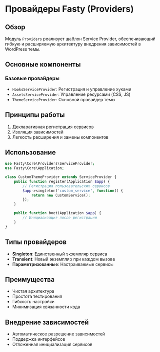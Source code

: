 # Провайдеры Fasty (Providers)

## Обзор

Модуль `Providers` реализует шаблон Service Provider, обеспечивающий гибкую и расширяемую архитектуру внедрения зависимостей в WordPress темы.

## Основные компоненты

### Базовые провайдеры
- `HooksServiceProvider`: Регистрация и управление хуками
- `AssetsServiceProvider`: Управление ресурсами (CSS, JS)
- `ThemeServiceProvider`: Основной провайдер темы

## Принципы работы

1. Декларативная регистрация сервисов
2. Изоляция зависимостей
3. Легкость расширения и замены компонентов

## Использование

```php
use Fasty\Core\Providers\ServiceProvider;
use Fasty\Core\Application;

class CustomThemeProvider extends ServiceProvider {
    public function register(Application $app) {
        // Регистрация пользовательских сервисов
        $app->singleton('custom_service', function() {
            return new CustomService();
        });
    }

    public function boot(Application $app) {
        // Инициализация после регистрации
    }
}
```

## Типы провайдеров

- **Singleton**: Единственный экземпляр сервиса
- **Transient**: Новый экземпляр при каждом вызове
- **Параметризованные**: Настраиваемые сервисы

## Преимущества

- Чистая архитектура
- Простота тестирования
- Гибкость настройки
- Минимизация связанности кода

## Внедрение зависимостей

- Автоматическое разрешение зависимостей
- Поддержка интерфейсов
- Отложенная инициализация сервисов 